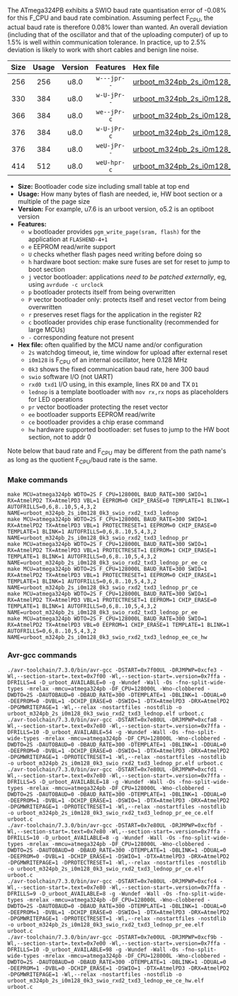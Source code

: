 The ATmega324PB exhibits a SWIO baud rate quantisation error of -0.08% for this F_CPU and baud rate combination. Assuming perfect F<sub>CPU</sub>, the actual baud rate is therefore 0.08% lower than wanted. An overall deviation (including that of the oscillator and that of the uploading computer) of up to 1.5% is well within communication tolerance. In practice, up to 2.5% deviation is likely to work with short cables and benign line noise.

|Size|Usage|Version|Features|Hex file|
|:-:|:-:|:-:|:-:|:--|
|256|256|u8.0|`w---jpr--`|[urboot_m324pb_2s_i0m128_0k3_swio_rxd2_txd3_lednop.hex](https://raw.githubusercontent.com/stefanrueger/urboot.hex/main/mcus/atmega324pb/watchdog_2_s/internal_oscillator_i/%2B0m128000_hz/%2B%2B%2B0k3_baud/uart1_rxd2_txd3/lednop/urboot_m324pb_2s_i0m128_0k3_swio_rxd2_txd3_lednop.hex)|
|330|384|u8.0|`w-U-jPr--`|[urboot_m324pb_2s_i0m128_0k3_swio_rxd2_txd3_lednop_pr.hex](https://raw.githubusercontent.com/stefanrueger/urboot.hex/main/mcus/atmega324pb/watchdog_2_s/internal_oscillator_i/%2B0m128000_hz/%2B%2B%2B0k3_baud/uart1_rxd2_txd3/lednop/urboot_m324pb_2s_i0m128_0k3_swio_rxd2_txd3_lednop_pr.hex)|
|366|384|u8.0|`we--jPr-c`|[urboot_m324pb_2s_i0m128_0k3_swio_rxd2_txd3_lednop_pr_ee_ce.hex](https://raw.githubusercontent.com/stefanrueger/urboot.hex/main/mcus/atmega324pb/watchdog_2_s/internal_oscillator_i/%2B0m128000_hz/%2B%2B%2B0k3_baud/uart1_rxd2_txd3/lednop/urboot_m324pb_2s_i0m128_0k3_swio_rxd2_txd3_lednop_pr_ee_ce.hex)|
|376|384|u8.0|`w-U-jPr-c`|[urboot_m324pb_2s_i0m128_0k3_swio_rxd2_txd3_lednop_pr_ce.hex](https://raw.githubusercontent.com/stefanrueger/urboot.hex/main/mcus/atmega324pb/watchdog_2_s/internal_oscillator_i/%2B0m128000_hz/%2B%2B%2B0k3_baud/uart1_rxd2_txd3/lednop/urboot_m324pb_2s_i0m128_0k3_swio_rxd2_txd3_lednop_pr_ce.hex)|
|376|384|u8.0|`weU-jPr--`|[urboot_m324pb_2s_i0m128_0k3_swio_rxd2_txd3_lednop_pr_ee.hex](https://raw.githubusercontent.com/stefanrueger/urboot.hex/main/mcus/atmega324pb/watchdog_2_s/internal_oscillator_i/%2B0m128000_hz/%2B%2B%2B0k3_baud/uart1_rxd2_txd3/lednop/urboot_m324pb_2s_i0m128_0k3_swio_rxd2_txd3_lednop_pr_ee.hex)|
|414|512|u8.0|`weU-hpr-c`|[urboot_m324pb_2s_i0m128_0k3_swio_rxd2_txd3_lednop_ee_ce_hw.hex](https://raw.githubusercontent.com/stefanrueger/urboot.hex/main/mcus/atmega324pb/watchdog_2_s/internal_oscillator_i/%2B0m128000_hz/%2B%2B%2B0k3_baud/uart1_rxd2_txd3/lednop/urboot_m324pb_2s_i0m128_0k3_swio_rxd2_txd3_lednop_ee_ce_hw.hex)|

- **Size:** Bootloader code size including small table at top end
- **Usage:** How many bytes of flash are needed, ie, HW boot section or a multiple of the page size
- **Version:** For example, u7.6 is an urboot version, o5.2 is an optiboot version
- **Features:**
  + `w` bootloader provides `pgm_write_page(sram, flash)` for the application at `FLASHEND-4+1`
  + `e` EEPROM read/write support
  + `U` checks whether flash pages need writing before doing so
  + `h` hardware boot section: make sure fuses are set for reset to jump to boot section
  + `j` vector bootloader: applications *need to be patched externally*, eg, using `avrdude -c urclock`
  + `p` bootloader protects itself from being overwritten
  + `P` vector bootloader only: protects itself and reset vector from being overwritten
  + `r` preserves reset flags for the application in the register R2
  + `c` bootloader provides chip erase functionality (recommended for large MCUs)
  + `-` corresponding feature not present
- **Hex file:** often qualified by the MCU name and/or configuration
  + `2s` watchdog timeout, ie, time window for upload after external reset
  + `i0m128` is F<sub>CPU</sub> of an internal oscillator, here 0.128 MHz
  + `0k3` shows the fixed communication baud rate, here 300 baud
  + `swio` software I/O (not UART)
  + `rxd0 txd1` I/O using, in this example, lines RX `D0` and TX `D1`
  + `lednop` is a template bootloader with `mov rx,rx` nops as placeholders for LED operations
  + `pr` vector bootloader protecting the reset vector
  + `ee` bootloader supports EEPROM read/write
  + `ce` bootloader provides a chip erase command
  + `hw` hardware supported bootloader: set fuses to jump to the HW boot section, not to addr 0


Note below that baud rate and F<sub>CPU</sub> may be different from the path name's as long as the quotient F<sub>CPU</sub>/baud rate is the same.

### Make commands
```
make MCU=atmega324pb WDTO=2S F_CPU=128000L BAUD_RATE=300 SWIO=1 RX=AtmelPD2 TX=AtmelPD3 VBL=1 EEPROM=0 CHIP_ERASE=0 TEMPLATE=1 BLINK=1 AUTOFRILLS=0,6,8..10,5,4,3,2 NAME=urboot_m324pb_2s_i0m128_0k3_swio_rxd2_txd3_lednop
make MCU=atmega324pb WDTO=2S F_CPU=128000L BAUD_RATE=300 SWIO=1 RX=AtmelPD2 TX=AtmelPD3 VBL=1 PROTECTRESET=1 EEPROM=0 CHIP_ERASE=0 TEMPLATE=1 BLINK=1 AUTOFRILLS=0,6,8..10,5,4,3,2 NAME=urboot_m324pb_2s_i0m128_0k3_swio_rxd2_txd3_lednop_pr
make MCU=atmega324pb WDTO=2S F_CPU=128000L BAUD_RATE=300 SWIO=1 RX=AtmelPD2 TX=AtmelPD3 VBL=1 PROTECTRESET=1 EEPROM=1 CHIP_ERASE=1 TEMPLATE=1 BLINK=1 AUTOFRILLS=0,6,8..10,5,4,3,2 NAME=urboot_m324pb_2s_i0m128_0k3_swio_rxd2_txd3_lednop_pr_ee_ce
make MCU=atmega324pb WDTO=2S F_CPU=128000L BAUD_RATE=300 SWIO=1 RX=AtmelPD2 TX=AtmelPD3 VBL=1 PROTECTRESET=1 EEPROM=0 CHIP_ERASE=1 TEMPLATE=1 BLINK=1 AUTOFRILLS=0,6,8..10,5,4,3,2 NAME=urboot_m324pb_2s_i0m128_0k3_swio_rxd2_txd3_lednop_pr_ce
make MCU=atmega324pb WDTO=2S F_CPU=128000L BAUD_RATE=300 SWIO=1 RX=AtmelPD2 TX=AtmelPD3 VBL=1 PROTECTRESET=1 EEPROM=1 CHIP_ERASE=0 TEMPLATE=1 BLINK=1 AUTOFRILLS=0,6,8..10,5,4,3,2 NAME=urboot_m324pb_2s_i0m128_0k3_swio_rxd2_txd3_lednop_pr_ee
make MCU=atmega324pb WDTO=2S F_CPU=128000L BAUD_RATE=300 SWIO=1 RX=AtmelPD2 TX=AtmelPD3 VBL=0 EEPROM=1 CHIP_ERASE=1 TEMPLATE=1 BLINK=1 AUTOFRILLS=0,6,8..10,5,4,3,2 NAME=urboot_m324pb_2s_i0m128_0k3_swio_rxd2_txd3_lednop_ee_ce_hw
```

### Avr-gcc commands
```
./avr-toolchain/7.3.0/bin/avr-gcc -DSTART=0x7f00UL -DRJMPWP=0xcfe3 -Wl,--section-start=.text=0x7f00 -Wl,--section-start=.version=0x7ffa -DFRILLS=4 -D_urboot_AVAILABLE=0 -g -Wundef -Wall -Os -fno-split-wide-types -mrelax -mmcu=atmega324pb -DF_CPU=128000L -Wno-clobbered -DWDTO=2S -DAUTOBAUD=0 -DBAUD_RATE=300 -DTEMPLATE=1 -DBLINK=1 -DDUAL=0 -DEEPROM=0 -DVBL=1 -DCHIP_ERASE=0 -DSWIO=1 -DTX=AtmelPD3 -DRX=AtmelPD2 -DPGMWRITEPAGE=1 -Wl,--relax -nostartfiles -nostdlib -o urboot_m324pb_2s_i0m128_0k3_swio_rxd2_txd3_lednop.elf urboot.c
./avr-toolchain/7.3.0/bin/avr-gcc -DSTART=0x7e80UL -DRJMPWP=0xcfa8 -Wl,--section-start=.text=0x7e80 -Wl,--section-start=.version=0x7ffa -DFRILLS=10 -D_urboot_AVAILABLE=54 -g -Wundef -Wall -Os -fno-split-wide-types -mrelax -mmcu=atmega324pb -DF_CPU=128000L -Wno-clobbered -DWDTO=2S -DAUTOBAUD=0 -DBAUD_RATE=300 -DTEMPLATE=1 -DBLINK=1 -DDUAL=0 -DEEPROM=0 -DVBL=1 -DCHIP_ERASE=0 -DSWIO=1 -DTX=AtmelPD3 -DRX=AtmelPD2 -DPGMWRITEPAGE=1 -DPROTECTRESET=1 -Wl,--relax -nostartfiles -nostdlib -o urboot_m324pb_2s_i0m128_0k3_swio_rxd2_txd3_lednop_pr.elf urboot.c
./avr-toolchain/7.3.0/bin/avr-gcc -DSTART=0x7e80UL -DRJMPWP=0xcfd1 -Wl,--section-start=.text=0x7e80 -Wl,--section-start=.version=0x7ffa -DFRILLS=5 -D_urboot_AVAILABLE=18 -g -Wundef -Wall -Os -fno-split-wide-types -mrelax -mmcu=atmega324pb -DF_CPU=128000L -Wno-clobbered -DWDTO=2S -DAUTOBAUD=0 -DBAUD_RATE=300 -DTEMPLATE=1 -DBLINK=1 -DDUAL=0 -DEEPROM=1 -DVBL=1 -DCHIP_ERASE=1 -DSWIO=1 -DTX=AtmelPD3 -DRX=AtmelPD2 -DPGMWRITEPAGE=1 -DPROTECTRESET=1 -Wl,--relax -nostartfiles -nostdlib -o urboot_m324pb_2s_i0m128_0k3_swio_rxd2_txd3_lednop_pr_ee_ce.elf urboot.c
./avr-toolchain/7.3.0/bin/avr-gcc -DSTART=0x7e80UL -DRJMPWP=0xcfbf -Wl,--section-start=.text=0x7e80 -Wl,--section-start=.version=0x7ffa -DFRILLS=10 -D_urboot_AVAILABLE=8 -g -Wundef -Wall -Os -fno-split-wide-types -mrelax -mmcu=atmega324pb -DF_CPU=128000L -Wno-clobbered -DWDTO=2S -DAUTOBAUD=0 -DBAUD_RATE=300 -DTEMPLATE=1 -DBLINK=1 -DDUAL=0 -DEEPROM=0 -DVBL=1 -DCHIP_ERASE=1 -DSWIO=1 -DTX=AtmelPD3 -DRX=AtmelPD2 -DPGMWRITEPAGE=1 -DPROTECTRESET=1 -Wl,--relax -nostartfiles -nostdlib -o urboot_m324pb_2s_i0m128_0k3_swio_rxd2_txd3_lednop_pr_ce.elf urboot.c
./avr-toolchain/7.3.0/bin/avr-gcc -DSTART=0x7e80UL -DRJMPWP=0xcfc4 -Wl,--section-start=.text=0x7e80 -Wl,--section-start=.version=0x7ffa -DFRILLS=9 -D_urboot_AVAILABLE=8 -g -Wundef -Wall -Os -fno-split-wide-types -mrelax -mmcu=atmega324pb -DF_CPU=128000L -Wno-clobbered -DWDTO=2S -DAUTOBAUD=0 -DBAUD_RATE=300 -DTEMPLATE=1 -DBLINK=1 -DDUAL=0 -DEEPROM=1 -DVBL=1 -DCHIP_ERASE=0 -DSWIO=1 -DTX=AtmelPD3 -DRX=AtmelPD2 -DPGMWRITEPAGE=1 -DPROTECTRESET=1 -Wl,--relax -nostartfiles -nostdlib -o urboot_m324pb_2s_i0m128_0k3_swio_rxd2_txd3_lednop_pr_ee.elf urboot.c
./avr-toolchain/7.3.0/bin/avr-gcc -DSTART=0x7e00UL -DRJMPWP=0xcf9b -Wl,--section-start=.text=0x7e00 -Wl,--section-start=.version=0x7ffa -DFRILLS=10 -D_urboot_AVAILABLE=98 -g -Wundef -Wall -Os -fno-split-wide-types -mrelax -mmcu=atmega324pb -DF_CPU=128000L -Wno-clobbered -DWDTO=2S -DAUTOBAUD=0 -DBAUD_RATE=300 -DTEMPLATE=1 -DBLINK=1 -DDUAL=0 -DEEPROM=1 -DVBL=0 -DCHIP_ERASE=1 -DSWIO=1 -DTX=AtmelPD3 -DRX=AtmelPD2 -DPGMWRITEPAGE=1 -Wl,--relax -nostartfiles -nostdlib -o urboot_m324pb_2s_i0m128_0k3_swio_rxd2_txd3_lednop_ee_ce_hw.elf urboot.c
```

